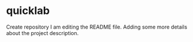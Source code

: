 # quicklab
Create repository
I am editing the README file.
Adding some more details about the project description.
